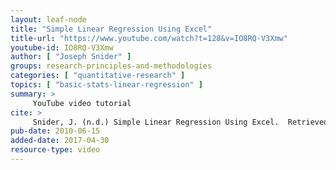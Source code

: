 ```yaml
---
layout: leaf-node
title: "Simple Linear Regression Using Excel"
title-url: "https://www.youtube.com/watch?t=128&v=IO8RQ-V3Xmw"
youtube-id: IO8RQ-V3Xmw
author: [ "Joseph Snider" ]
groups: research-principles-and-methodologies
categories: [ "quantitative-research" ]
topics: [ "basic-stats-linear-regression" ]
summary: >
     YouTube video tutorial
cite: >
     Snider, J. (n.d.) Simple Linear Regression Using Excel.  Retrieved from: https://www.youtube.com/watch?t=128&v=IO8RQ-V3Xmw
pub-date: 2010-06-15
added-date: 2017-04-30
resource-type: video
---
```

